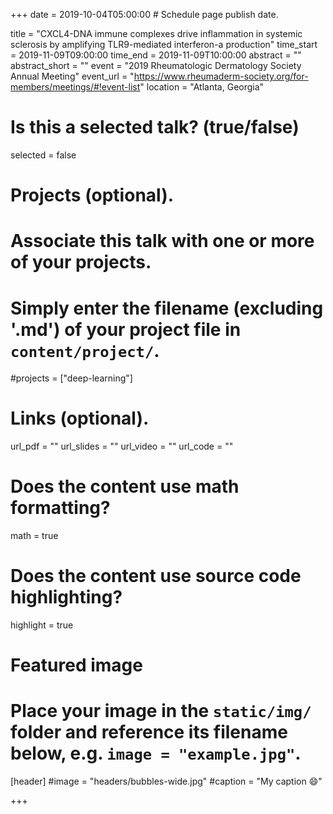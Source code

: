 +++
date = 2019-10-04T05:00:00  # Schedule page publish date.

title = "CXCL4-DNA immune complexes drive inflammation in systemic sclerosis by amplifying TLR9-mediated interferon-a production"
time_start = 2019-11-09T09:00:00
time_end = 2019-11-09T10:00:00
abstract = ""
abstract_short = ""
event = "2019 Rheumatologic Dermatology Society Annual Meeting"
event_url = "https://www.rheumaderm-society.org/for-members/meetings/#!event-list"
location = "Atlanta, Georgia"

# Is this a selected talk? (true/false)
selected = false

# Projects (optional).
#   Associate this talk with one or more of your projects.
#   Simply enter the filename (excluding '.md') of your project file in `content/project/`.
#projects = ["deep-learning"]

# Links (optional).
url_pdf = ""
url_slides = ""
url_video = ""
url_code = ""

# Does the content use math formatting?
math = true

# Does the content use source code highlighting?
highlight = true

# Featured image
# Place your image in the `static/img/` folder and reference its filename below, e.g. `image = "example.jpg"`.
[header]
#image = "headers/bubbles-wide.jpg"
#caption = "My caption :smile:"

+++
